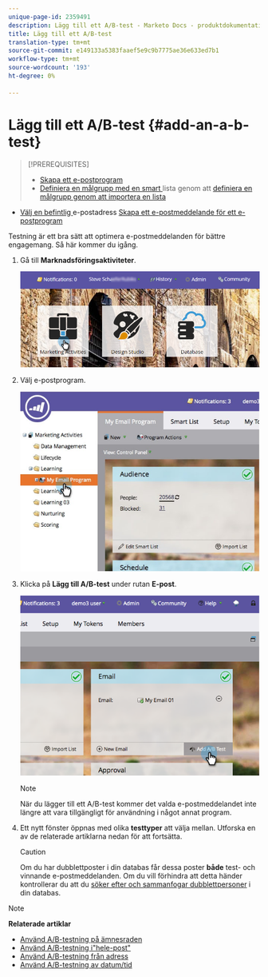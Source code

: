 ```yaml
---
unique-page-id: 2359491
description: Lägg till ett A/B-test - Marketo Docs - produktdokumentation
title: Lägg till ett A/B-test
translation-type: tm+mt
source-git-commit: e149133a5383faaef5e9c9b7775ae36e633ed7b1
workflow-type: tm+mt
source-wordcount: '193'
ht-degree: 0%

---
```



# Lägg till ett A/B-test {#add-an-a-b-test}

>[!PREREQUISITES]
>
>* [Skapa ett e-postprogram](../../../../../product-docs/email-marketing/email-programs/creating-an-email-program/create-an-email-program.md)
>* [Definiera en målgrupp med en smart ](../../../../../product-docs/email-marketing/email-programs/managing-people-in-email-programs/define-an-audience-with-a-smart-list.md) lista genom att  [definiera en målgrupp genom att importera en lista](../../../../../product-docs/email-marketing/email-programs/managing-people-in-email-programs/define-an-audience-by-importing-a-list.md)

   >
   >
* [Välj en befintlig ](../../../../../product-docs/email-marketing/email-programs/email-program-actions/choose-an-existing-email.md) e-postadress  [Skapa ett e-postmeddelande för ett e-postprogram](../../../../../product-docs/email-marketing/email-programs/email-program-actions/create-an-email-for-an-email-program.md)

>



Testning är ett bra sätt att optimera e-postmeddelanden för bättre engagemang. Så här kommer du igång.

1. Gå till **Marknadsföringsaktiviteter**.

   ![](assets/login-marketing-activities.png)

1. Välj e-postprogram.

   ![](assets/selectemailprogram.jpg)

1. Klicka på **Lägg till A/B-test** under rutan **E-post**.

   ![](assets/image2014-9-12-14-3a39-3a29.png)

   >[!NOTE]
   >
   >När du lägger till ett A/B-test kommer det valda e-postmeddelandet inte längre att vara tillgängligt för användning i något annat program.

1. Ett nytt fönster öppnas med olika **testtyper** att välja mellan. Utforska en av de relaterade artiklarna nedan för att fortsätta.

   >[!CAUTION]
   >
   >Om du har dubblettposter i din databas får dessa poster **både** test- och vinnande e-postmeddelanden. Om du vill förhindra att detta händer kontrollerar du att du [söker efter och sammanfogar dubblettpersoner](http://docs.marketo.com/x/G4EI) i din databas.

>[!NOTE]
>
>**Relaterade artiklar**
>
>* [Använd A/B-testning på ämnesraden](use-subject-line-a-b-testing.md)
>* [Använd A/B-testning i&quot;hele-post&quot;](use-whole-email-a-b-testing.md)
>* [Använd A/B-testning från adress](use-from-address-a-b-testing.md)
>* [Använd A/B-testning av datum/tid](use-date-time-a-b-testing.md)

>



